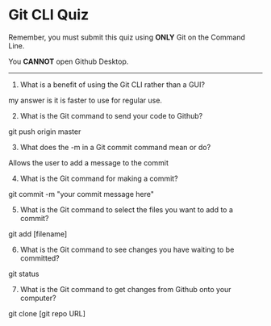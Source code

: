 # Git CLI Quiz

Remember, you must submit this quiz using **ONLY** Git on the Command Line.

You **CANNOT** open Github Desktop.

---

1. What is a benefit of using the Git CLI rather than a GUI?

my answer is it is faster to use for regular use.

2. What is the Git command to send your code to Github?

git push origin master

3. What does the -m in a Git commit command mean or do?

Allows the user to add a message to the commit

4. What is the Git command for making a commit?

git commit -m "your commit message here"

5. What is the Git command to select the files you want to add to a commit?

git add [filename]

6. What is the Git command to see changes you have waiting to be committed?

git status

7. What is the Git command to get changes from Github onto your computer?

git clone [git repo URL]
